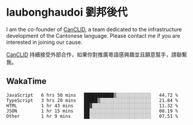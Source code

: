 # laubonghaudoi 劉邦後代

I am the co-founder of [CanCLID](https://github.com/CanCLID), a team dedicated to the infrastructure development of the Cantonese language. Please contact me if you are interested in joining our cause.

[CanCLID](https://github.com/CanCLID) 持續接受外部合作，如果你對推廣粵語感興趣並且願意幫手，請聯繫我。


## WakaTime

<!--START_SECTION:waka-->
```text
JavaScript   6 hrs 50 mins   ███████████▒░░░░░░░░░░░░░   44.72 % 
TypeScript   3 hrs 20 mins   █████▒░░░░░░░░░░░░░░░░░░░   21.84 % 
HTML         1 hr 43 mins    ██▓░░░░░░░░░░░░░░░░░░░░░░   11.32 % 
JSON         1 hr 15 mins    ██░░░░░░░░░░░░░░░░░░░░░░░   08.19 % 
Other        1 hr 9 mins     ██░░░░░░░░░░░░░░░░░░░░░░░   07.51 % 
```
<!--END_SECTION:waka-->
